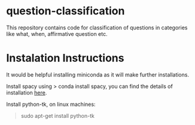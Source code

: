 # question-classification

This repository contains code for classification of questions in categories like what, when, affirmative question etc.

# Instalation Instructions

It would be helpful installing miniconda as it will make further installations.

Install spacy using > conda install spacy, you can find the details of installation [here](https://spacy.io/docs/usage/).

Install python-tk, on linux machines:
> sudo apt-get install python-tk
